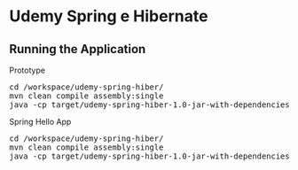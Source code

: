 # Udemy Spring e Hibernate


## Running the Application

Prototype
<pre>
cd /workspace/udemy-spring-hiber/
mvn clean compile assembly:single
java -cp target/udemy-spring-hiber-1.0-jar-with-dependencies.jar com.study.MyApp
</pre>
Spring Hello App
<pre>
cd /workspace/udemy-spring-hiber/
mvn clean compile assembly:single
java -cp target/udemy-spring-hiber-1.0-jar-with-dependencies.jar com.study.SpringHelloApp
</pre>